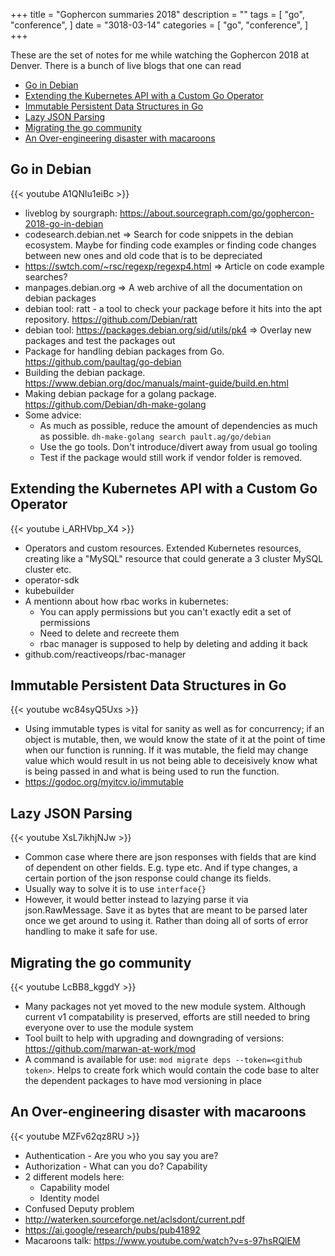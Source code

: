 +++
title = "Gophercon summaries 2018"
description = ""
tags = [
    "go",
    "conference",
]
date = "3018-03-14"
categories = [
    "go",
    "conference",
]
+++

These are the set of notes for me while watching the Gophercon 2018 at Denver. There is a bunch of live blogs that one can read

- [Go in Debian](#go-in-debian)
- [Extending the Kubernetes API with a Custom Go Operator](#extending-the-kubernetes-api-with-a-custom-go-operator)
- [Immutable Persistent Data Structures in Go](#immutable-persistent-data-structures-in-go)
- [Lazy JSON Parsing](#lazy-json-parsing)
- [Migrating the go community](#migrating-the-go-community)
- [An Over-engineering disaster with macaroons](#an-over-engineering-disaster-with-macaroons)

## Go in Debian

{{< youtube A1QNlu1eiBc >}}

- liveblog by sourgraph: https://about.sourcegraph.com/go/gophercon-2018-go-in-debian
- codesearch.debian.net => Search for code snippets in the debian ecosystem. Maybe for finding code examples or finding code changes between new ones and old code that is to be depreciated
- https://swtch.com/~rsc/regexp/regexp4.html => Article on code example searches?
- manpages.debian.org => A web archive of all the documentation on debian packages
- debian tool: ratt - a tool to check your package before it hits into the apt repository. https://github.com/Debian/ratt
- debian tool: https://packages.debian.org/sid/utils/pk4 => Overlay new packages and test the packages out
- Package for handling debian packages from Go. https://github.com/paultag/go-debian
- Building the debian package. https://www.debian.org/doc/manuals/maint-guide/build.en.html
- Making debian package for a golang package. https://github.com/Debian/dh-make-golang
- Some advice:
  - As much as possible, reduce the amount of dependencies as much as possible. `dh-make-golang search pault.ag/go/debian`
  - Use the go tools. Don't introduce/divert away from usual go tooling
  - Test if the package would still work if vendor folder is removed.

## Extending the Kubernetes API with a Custom Go Operator

{{< youtube i_ARHVbp_X4 >}}

- Operators and custom resources. Extended Kubernetes resources, creating like a "MySQL" resource that could generate a 3 cluster MySQL cluster etc.
- operator-sdk
- kubebuilder
- A mentionn about how rbac works in kubernetes:
  - You can apply permissions but you can't exactly edit a set of permissions
  - Need to delete and recreete them
  - rbac manager is supposed to help by deleting and adding it back
- github.com/reactiveops/rbac-manager

## Immutable Persistent Data Structures in Go

{{< youtube wc84syQ5Uxs >}}

- Using immutable types is vital for sanity as well as for concurrency; if an object is mutable, then, we would know the state of it at the point of time when our function is running. If it was mutable, the field may change value which would result in us not being able to deceisively know what is being passed in and what is being used to run the function.
- https://godoc.org/myitcv.io/immutable

## Lazy JSON Parsing

{{< youtube XsL7ikhjNJw >}}

- Common case where there are json responses with fields that are kind of dependent on other fields. E.g. type etc. And if type changes, a certain portion of the json response could change its fields.
- Usually way to solve it is to use `interface{}`
- However, it would better instead to lazying parse it via json.RawMessage. Save it as bytes that are meant to be parsed later once we get around to using it. Rather than doing all of sorts of error handling to make it safe for use.

## Migrating the go community

{{< youtube LcBB8_kggdY >}}

- Many packages not yet moved to the new module system. Although current v1 compatability is preserved, efforts are still needed to bring everyone over to use the module system
- Tool built to help with upgrading and downgrading of versions: https://github.com/marwan-at-work/mod
- A command is available for use: `mod migrate deps --token=<github token>`. Helps to create fork which would contain the code base to alter the dependent packages to have mod versioning in place

## An Over-engineering disaster with macaroons

{{< youtube MZFv62qz8RU >}}

- Authentication - Are you who you say you are?
- Authorization - What can you do? Capability
- 2 different models here:
  - Capability model
  - Identity model
- Confused Deputy problem
- http://waterken.sourceforge.net/aclsdont/current.pdf
- https://ai.google/research/pubs/pub41892
- Macaroons talk: https://www.youtube.com/watch?v=s-97hsRQlEM
